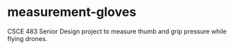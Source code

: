 # measurement-gloves

CSCE 483 Senior Design project to measure thumb and grip pressure while flying drones.
